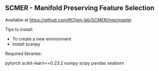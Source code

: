 ## SCMER - Manifold Preserving Feature Selection
Available at https://github.com/KChen-lab/SCMER/tree/master

Tips to install:
* To create a new environment
* Install scanpy


Required libraries:  

pytorch
scikit-learn==0.23.2
numpy
scipy
pandas
seaborn

